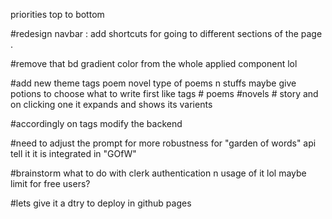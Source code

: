 
priorities top to bottom 


#redesign navbar : add shortcuts for going to different sections of the page .

#remove that bd gradient color from the whole applied component lol 

#add new theme tags poem novel type of poems n stuffs maybe give potions to choose what to write first 
like tags # poems #novels # story and on clicking one it expands and shows its varients 

#accordingly on tags modify the backend

#need to adjust the prompt for more robustness for "garden of words" api tell it it is integrated in "GOfW"


#brainstorm what to do with clerk authentication n  usage of it lol maybe limit for free users? 


#lets give it a dtry to deploy in github pages 
